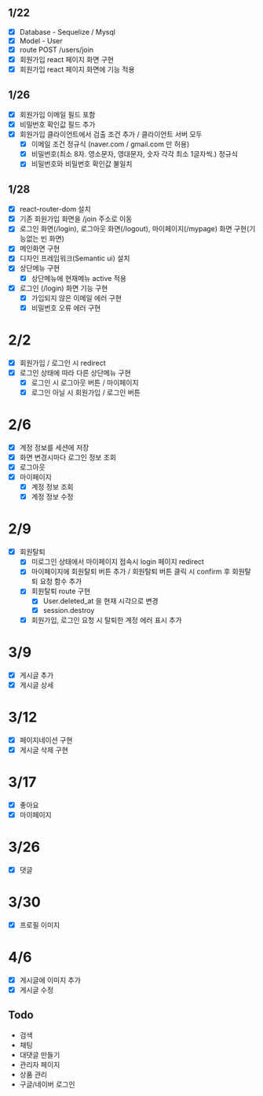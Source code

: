 ## 1/22
- [x] Database - Sequelize / Mysql
- [x] Model - User
- [x] route POST /users/join
- [x] 회원가입 react 페이지 화면 구현
- [x] 회원가입 react 페이지 화면에 기능 적용

## 1/26
- [x] 회원가입 이메일 필드 포함
- [x] 비밀번호 확인값 필드 추가
- [x] 회원가입 클라이언트에서 검출 조건 추가 / 클라이언트 서버 모두
	- [x] 이메일 조건 정규식 (naver.com / gmail.com 만 허용)
	- [x] 비밀번호(최소 8자. 영소문자, 영대문자, 숫자 각각 최소 1글자씩.) 정규식
	- [x] 비밀번호와 비밀번호 확인값 불일치

## 1/28
- [x] react-router-dom 설치
- [x] 기존 회원가입 화면을 /join 주소로 이동
- [x] 로그인 화면(/login), 로그아웃 화면(/logout), 마이페이지(/mypage) 화면 구현(기능없는 빈 화면)
- [x] 메인화면 구현
- [x] 디자인 프레임워크(Semantic ui) 설치
- [x] 상단메뉴 구현
	- [x] 상단메뉴에 현재메뉴 active 적용
- [x] 로그인 (/login) 화면 기능 구현
	- [x] 가입되지 않은 이메일 에러 구현
	- [x] 비밀번호 오류 에러 구현

# 2/2
- [x] 회원가입 / 로그인 시 redirect
- [x] 로그인 상태에 따라 다른 상단메뉴 구현
	- [x] 로그인 시 로그아웃 버튼 / 마이페이지
	- [x] 로그인 아닐 시 회원가입 / 로그인 버튼

# 2/6
- [x] 계정 정보를 세션에 저장
- [x] 화면 변경시마다 로그인 정보 조회
- [x] 로그아웃
- [x] 마이페이지
	- [x] 계정 정보 조회
	- [x] 계정 정보 수정

# 2/9
- [x] 회원탈퇴
	- [x] 미로그인 상태에서 마이페이지 접속시 login 페이지 redirect
	- [x] 마이페이지에 회원탈퇴 버튼 추가 / 회원탈퇴 버튼 클릭 시 confirm 후 회원탈퇴 요청 함수 추가
	- [x] 회원탈퇴 route 구현
		- [x] User.deleted_at 을 현재 시각으로 변경
		- [x] session.destroy
	- [x] 회원가입, 로그인 요청 시 탈퇴한 계정 에러 표시 추가

# 3/9
- [x] 게시글 추가
- [x] 게시글 상세

# 3/12
- [x] 페이지네이션 구현
- [x] 게시글 삭제 구현

# 3/17
- [x] 좋아요
- [x] 마이페이지

# 3/26
- [x] 댓글

# 3/30
- [x] 프로필 이미지

# 4/6
- [x] 게시글에 이미지 추가
- [x] 게시글 수정

## Todo
- 검색
- 채팅
- 대댓글 만들기
- 관리자 페이지
- 상품 관리
- 구글/네이버 로그인
